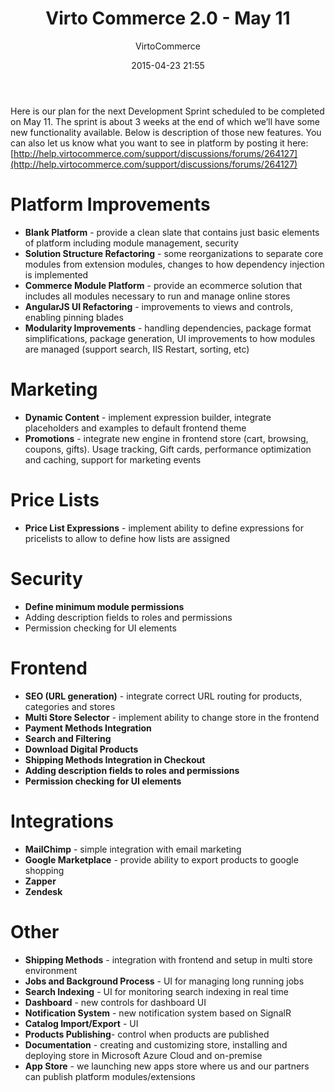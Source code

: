 ﻿---
author: VirtoCommerce
category: Release
date: 2015-04-23 21:55
excerpt: Here is our plan for the next Development Sprint scheduled to be completed on May 11.
permalink: blogs/news/virtocommerce-2-0-may-11
tags: [aspstore, ecommerce, mailchimp, marketing, marketplace, open source, promotions, search indexing, seo, zapper, zendesk]
title: "Virto Commerce 2.0 - May 11"
---
Here is our plan for the next Development Sprint scheduled to be completed on May 11. The sprint is about 3 weeks at the end of which we’ll have some new functionality available. Below is description of those new features. You can also let us know what you want to see in platform by posting it here: [http://help.virtocommerce.com/support/discussions/forums/264127](http://help.virtocommerce.com/support/discussions/forums/264127)

# Platform Improvements

* **Blank Platform** - provide a clean slate that contains just basic elements of platform including module management, security
* **Solution Structure&nbsp;Refactoring** - some reorganizations to separate core modules from extension modules, changes to how&nbsp;dependency injection is implemented
* **Commerce Module Platform** - provide an ecommerce solution that includes all modules necessary to run and manage online stores
* **AngularJS UI Refactoring** - improvements to views and controls, enabling pinning blades
* **Modularity Improvements** - handling dependencies, package format simplifications, package generation, UI improvements to how modules are managed (support search, IIS Restart, sorting, etc)

# Marketing

* **Dynamic Content** - implement expression builder, integrate placeholders and examples to default frontend theme
* **Promotions** - integrate new engine in frontend store (cart, browsing, coupons, gifts). Usage tracking, Gift cards, performance optimization and caching, support for marketing events

# Price Lists

* **Price List Expressions** - implement ability to define expressions for pricelists to allow to define how lists are assigned

# Security

* **Define minimum module permissions**
* Adding description fields to roles and permissions
* Permission checking for UI elements

# Frontend

* **SEO (URL generation)** - integrate correct URL routing for products, categories and stores
* **Multi Store Selector** - implement ability to change store in the frontend
* **Payment Methods Integration**
* **Search and Filtering**
* **Download Digital Products**
* **Shipping Methods Integration in Checkout**
* **Adding description fields to roles and permissions**
* **Permission checking for UI elements**

# Integrations

* **MailChimp** - simple integration with email marketing
* **Google Marketplace** - provide ability to export products to google shopping
* **Zapper**
* **Zendesk**

# Other

* **Shipping Methods** - integration with frontend and setup in multi store environment
* **Jobs and Background Process** - UI for managing long running jobs
* **Search Indexing** - UI for monitoring search indexing in real time
* **Dashboard** - new controls for dashboard UI
* **Notification System** - new notification system based on SignalR
* **Catalog Import/Export** - UI
* **Products Publishing**- control when products are published
* **Documentation** - creating and customizing store, installing and deploying store in Microsoft Azure Cloud and on-premise
* **App Store** - we launching new apps store where us and our partners can publish platform modules/extensions